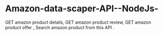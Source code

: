 # Amazon-data-scaper-API--NodeJs-
GET amazon product details, GET amazon product review, GET amazon product offer , Search amazon product from this API .
